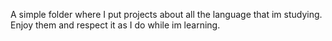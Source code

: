 A simple folder where I put projects about all the language that im studying.
Enjoy them and respect it as I do while im learning.

